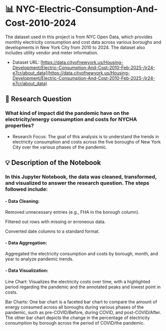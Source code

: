 # 📊 NYC-Electric-Consumption-And-Cost-2010-2024
The dataset used in this project is from NYC Open Data, which provides monthly electricity consumption and cost data across various boroughs and developments in New York City from 2010 to 2024. The dataset also includes utility vendor and meter information.
- Dataset URL: [https://data.cityofnewyork.us/Housing-Development/Electric-Consumption-And-Cost-2010-Feb-2025-/jr24-e7cr/about_data](https://data.cityofnewyork.us/Housing-Development/Electric-Consumption-And-Cost-2010-Feb-2025-/jr24-e7cr/about_data)


## 🧐 Research Question
### What kind of impact did the pandemic have on the electricity/energy consumption and costs for NYCHA properties?
- Research Focus:
The goal of this analysis is to understand the trends in electricity consumption and costs across the five boroughs of New York City over the various phases of the pandemic.

## 💡 Description of the Notebook
### In this Jupyter Notebook, the data was cleaned, transformed, and visualized to answer the research question. The steps followed include:

#### - Data Cleaning:

Removed unnecessary entries (e.g., FHA in the borough column).

Filtered out rows with missing or erroneous data.

Converted date columns to a standard format.

#### - Data Aggregation:

Aggregated the electricity consumption and costs by borough, month, and year to analyze pandemic trends.

#### - Data Visualization:

Line Chart: Visualizes the electricity costs over time, with a highlighted period regarding the pandemic and the annotated peaks and lowest point in costs. 

Bar Charts: One bar chart is a faceted bar chart to compare the amount of energy consumed across all boroughs during various phases of the pandemic, such as pre-COVID/Before, during COVID, and post-COVID/After. The other bar chart depicts the change in the percentage of electricity consumption by borough across the period of COVID/the pandemic.




